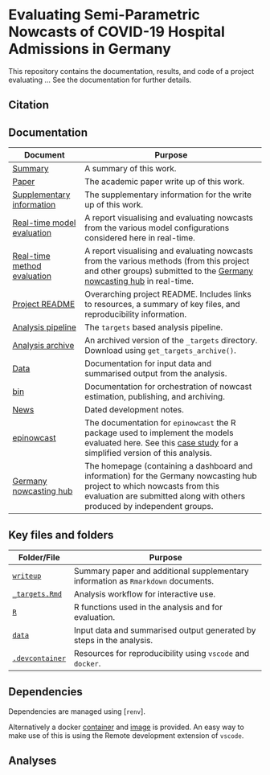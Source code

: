 
# Evaluating Semi-Parametric Nowcasts of COVID-19 Hospital Admissions in Germany

This repository contains the documentation, results, and code of a
project evaluating … See the documentation for further details.

## Citation

## Documentation

| Document                                                                                                       | Purpose                                                                                                                                                                                                                                            |
|----------------------------------------------------------------------------------------------------------------|----------------------------------------------------------------------------------------------------------------------------------------------------------------------------------------------------------------------------------------------------|
| [Summary](https://epiforecasts.io/eval-germany-sp-nowcasting/)                                                 | A summary of this work.                                                                                                                                                                                                                            |
| [Paper](https://epiforecasts.io/eval-germany-sp-nowcasting/paper.pdf)                                          | The academic paper write up of this work.                                                                                                                                                                                                          |
| [Supplementary information](https://epiforecasts.io/eval-germany-sp-nowcasting/si.html)                        | The supplementary information for the write up of this work.                                                                                                                                                                                       |
| [Real-time model evaluation](https://epiforecasts.io/eval-germany-sp-nowcasting/real-time/)                    | A report visualising and evaluating nowcasts from the various model configurations considered here in real-time.                                                                                                                                   |
| [Real-time method evaluation](https://epiforecasts.io/eval-germany-sp-nowcasting/real-time-method-comparison/) | A report visualising and evaluating nowcasts from the various methods (from this project and other groups) submitted to the [Germany nowcasting hub](https://covid19nowcasthub.de) in real-time.                                                   |
| [Project README](https://github.com/epiforecasts/eval-germany-sp-nowcasting)                                   | Overarching project README. Includes links to resources, a summary of key files, and reproducibility information.                                                                                                                                  |
| [Analysis pipeline](https://github.com/epiforecasts/eval-germany-sp-nowcasting/blob/main/_targets.md)          | The `targets` based analysis pipeline.                                                                                                                                                                                                             |
| [Analysis archive](https://github.com/epiforecasts/eval-germany-sp-nowcasting/releases/tag/latest)             | An archived version of the `_targets` directory. Download using `get_targets_archive()`.                                                                                                                                                           |
| [Data](https://github.com/epiforecasts/eval-germany-sp-nowcasting/blob/main/data/README.md)                    | Documentation for input data and summarised output from the analysis.                                                                                                                                                                              |
| [bin](https://github.com/epiforecasts/eval-germany-sp-nowcasting/blob/main/bin/README.md)                      | Documentation for orchestration of nowcast estimation, publishing, and archiving.                                                                                                                                                                  |
| [News](https://github.com/epiforecasts/eval-germany-sp-nowcasting/blob/main/NEWS.md)                           | Dated development notes.                                                                                                                                                                                                                           |
| [epinowcast](https://epiforecasts.io/epinowcast/index.html)                                                    | The documentation for `epinowcast` the R package used to implement the models evaluated here. See this [case study](https://epiforecasts.io/epinowcast/articles/germany-age-stratified-nowcasting.html) for a simplified version of this analysis. |
| [Germany nowcasting hub](https://covid19nowcasthub.de)                                                         | The homepage (containing a dashboard and information) for the Germany nowcasting hub project to which nowcasts from this evaluation are submitted along with others produced by independent groups.                                                |

## Key files and folders

| Folder/File                       | Purpose                                                                          |
|-----------------------------------|----------------------------------------------------------------------------------|
| [`writeup`](docs/)                | Summary paper and additional supplementary information as `Rmarkdown` documents. |
| [`_targets.Rmd`](_targets.Rmd)    | Analysis workflow for interactive use.                                           |
| [`R`](R/)                         | R functions used in the analysis and for evaluation.                             |
| [`data`](data/)                   | Input data and summarised output generated by steps in the analysis.             |
| [`.devcontainer`](.devcontainer/) | Resources for reproducibility using `vscode` and `docker`.                       |

## Dependencies

Dependencies are managed using \[`renv`\].

Alternatively a docker
[container](https://github.com/epiforecasts/simplfied-forecaster-evaluation/blob/main/.devcontainer/Dockerfile)
and
[image](https://github.com/epiforecasts/simplfied-forecaster-evaluation/pkgs/container/simplfied-forecaster-evaluation)
is provided. An easy way to make use of this is using the Remote
development extension of `vscode`.

## Analyses
